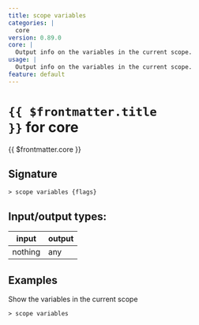 ```yaml
---
title: scope variables
categories: |
  core
version: 0.89.0
core: |
  Output info on the variables in the current scope.
usage: |
  Output info on the variables in the current scope.
feature: default
---
```

<!-- This file is automatically generated. Please edit the command in https://github.com/nushell/nushell instead. -->

# <code>{{ $frontmatter.title }}</code> for core

<div class='command-title'>{{ $frontmatter.core }}</div>

## Signature

```> scope variables {flags} ```


## Input/output types:

| input   | output |
| ------- | ------ |
| nothing | any    |

## Examples

Show the variables in the current scope
```nu
> scope variables

```
